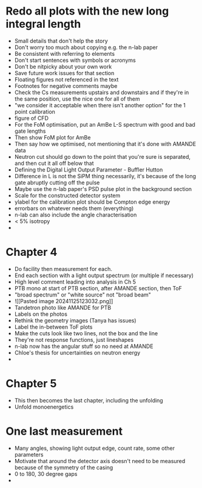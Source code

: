 # Redo all plots with the new long integral length

- Small details that don't help the story
- Don't worry too much about copying e.g. the n-lab paper
- Be consistent with referring to elements
- Don't start sentences with symbols or acronyms
- Don't be nitpicky about your own work
- Save future work issues for that section
- Floating figures not referenced in the text
- Footnotes for negative comments maybe
- Check the Cs measurements upstairs and downstairs and if they're in the same position, use the nice one for all of them
- "we consider it acceptable when there isn't another option" for the 1 point calibration
- figure of CFD
- For the FoM optimisation, put an AmBe L-S spectrum with good and bad gate lengths
- Then show FoM plot for AmBe
- Then say how we optimised, not mentioning that it's done with AMANDE data
- Neutron cut should go down to the point that you're sure is separated, and then cut it all off below that
- Defining the Digital Light Output Parameter - Buffler Hutton
- Difference in L is not the SiPM thing necessarily, it's because of the long gate abruptly cutting off the pulse
- Maybe use the n-lab paper's PSD pulse plot in the background section
- Scale for the constructed detector system
- ylabel for the calibration plot should be Compton edge energy
- errorbars on whatever needs them (everything)
- n-lab can also include the angle characterisation
- < 5% isotropy
- 

# Chapter 4
- Do facility then measurement for each.
- End each section with a light output spectrum (or multiple if necessary)
- High level comment leading into analysis in Ch 5
- PTB mono at start of PTB section, after AMANDE section, then ToF
- "broad spectrum" or "white source" not "broad beam"
- ![[Pasted image 20241125123032.png]]
- Tandetron photo like AMANDE for PTB
- Labels on the photos
- Rethink the geometry images (Tanya has issues)
- Label the in-between ToF plots
- Make the cuts look like two lines, not the box and the line
- They're not response functions, just lineshapes
- n-lab now has the angular stuff so no need at AMANDE
- Chloe's thesis for uncertainties on neutron energy
- 

# Chapter 5
- This then becomes the last chapter, including the unfolding
- Unfold monoenergetics


# One last measurement
- Many angles, showing light output edge, count rate, some other parameters
- Motivate that around the detector axis doesn't need to be measured because of the symmetry of the casing
- 0 to 180, 30 degree gaps
- 